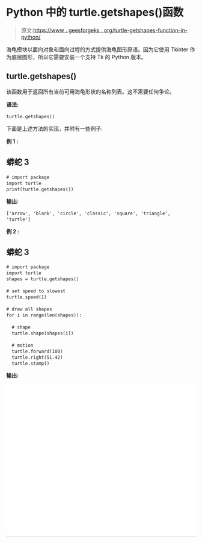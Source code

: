 # Python 中的 turtle.getshapes()函数

> 原文:[https://www . geesforgeks . org/turtle-getshapes-function-in-python/](https://www.geeksforgeeks.org/turtle-getshapes-function-in-python/)

海龟模块以面向对象和面向过程的方式提供海龟图形原语。因为它使用 Tkinter 作为底层图形，所以它需要安装一个支持 Tk 的 Python 版本。

## turtle.getshapes()

该函数用于返回所有当前可用海龟形状的名称列表。这不需要任何争论。

**语法:**

```
turtle.getshapes()

```

下面是上述方法的实现，并附有一些例子:

**例 1 :**

## 蟒蛇 3

```
# import package
import turtle
print(turtle.getshapes())
```

**输出:**

```
['arrow', 'blank', 'circle', 'classic', 'square', 'triangle', 'turtle']

```

**例 2 :**

## 蟒蛇 3

```
# import package
import turtle
shapes = turtle.getshapes()

# set speed to slowest
turtle.speed(1)

# draw all shapes
for i in range(len(shapes)):

  # shape
  turtle.shape(shapes[i])

  # motion
  turtle.forward(100)
  turtle.right(51.42)
  turtle.stamp()
```

**输出:**

![](img/0d8dda7fa552ed267d64fe4e1ddc7516.png)